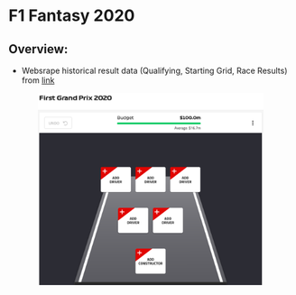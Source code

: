 # F1 Fantasy 2020
## Overview:
* Websrape historical result data (Qualifying, Starting Grid, Race Results) from [link](https://www.formula1.com/en/results.html)   



<p align="center">
  <img src="imgs/Select_Team.png" width="400"/>
</p>
